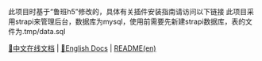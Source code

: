此项目时基于“鲁班h5”修改的，具体有关插件安装指南请访问以下链接
此项目采用strapi来管理后台，数据库为mysql，使用前需要先新建strapi数据库，表的文件为.tmp/data.sql



[📖中文在线文档](https://ly525.github.io/luban-h5/zh/) | [📖English Docs](https://ly525.github.io/luban-h5/en/getting-started/introduction.html) | [README(en)](./README.en.md)

